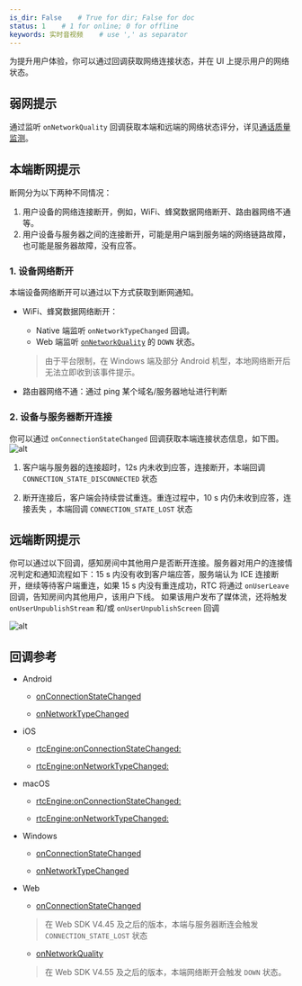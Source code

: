 ```yaml
---
is_dir: False    # True for dir; False for doc
status: 1    # 1 for online; 0 for offline
keywords: 实时音视频    # use ',' as separator
---
```


为提升用户体验，你可以通过回调获取网络连接状态，并在 UI 上提示用户的网络状态。

## 弱网提示

通过监听 `onNetworkQuality` 回调获取本端和远端的网络状态评分，详见[通话质量监测](https://www.volcengine.com/docs/6348/106866)。

## 本端断网提示

断网分为以下两种不同情况：

1. 用户设备的网络连接断开，例如，WiFi、蜂窝数据网络断开、路由器网络不通等。
2. 用户设备与服务器之间的连接断开，可能是用户端到服务端的网络链路故障，也可能是服务器故障，没有应答。
	

### 1. 设备网络断开

本端设备网络断开可以通过以下方式获取到断网通知。

- WiFi、蜂窝数据网络断开：
	- Native 端监听 `onNetworkTypeChanged` 回调。
	- Web 端监听 [`onNetworkQuality`](Web-event#engineevents-onnetworkquality) 的 `DOWN` 状态。
	> 由于平台限制，在 Windows 端及部分 Android 机型，本地网络断开后无法立即收到该事件提示。

- 路由器网络不通：通过 ping 某个域名/服务器地址进行判断
	

### 2. 设备与服务器断开连接

你可以通过 `onConnectionStateChanged` 回调获取本端连接状态信息，如下图。
![alt](https://portal.volccdn.com/obj/volcfe/cloud-universal-doc/upload_649bf4d4e76b00571d8524097e02cd48.png)

1. 客户端与服务器的连接超时，12s 内未收到应答，连接断开，本端回调 `CONNECTION_STATE_DISCONNECTED` 状态

2. 断开连接后，客户端会持续尝试重连。重连过程中，10 s 内仍未收到应答，连接丢失 ，本端回调 `CONNECTION_STATE_LOST` 状态
	


## 远端断网提示

你可以通过以下回调，感知房间中其他用户是否断开连接。服务器对用户的连接情况判定和通知流程如下：15 s 内没有收到客户端应答，服务端认为 ICE 连接断开，继续等待客户端重连，如果 15 s 内没有重连成功，RTC 将通过 `onUserLeave` 回调，告知房间内其他用户，该用户下线。
如果该用户发布了媒体流，还将触发 `onUserUnpublishStream` 和/或 `onUserUnpublishScreen` 回调


![alt](https://portal.volccdn.com/obj/volcfe/cloud-universal-doc/upload_6686fbcdf3f755178e801140d8a4b496.png)

## 回调参考

- Android
	- [onConnectionStateChanged](Android-callback#onconnectionstatechanged)
		
	- [onNetworkTypeChanged](Android-callback#onnetworktypechanged)
		

- iOS
	- [rtcEngine:onConnectionStateChanged:](iOS-callback#ByteRTCVideoDelegate-rtcengine-onconnectionstatechanged)
		
	- [rtcEngine:onNetworkTypeChanged:](iOS-callback#ByteRTCVideoDelegate-rtcengine-onnetworktypechanged)
		

- macOS
	- [rtcEngine:onConnectionStateChanged:](macOS-callback#ByteRTCVideoDelegate-rtcengine-onconnectionstatechanged) 
		
	- [rtcEngine:onNetworkTypeChanged:](macOS-callback#ByteRTCVideoDelegate-rtcengine-onnetworktypechanged)
		

- Windows
	- [onConnectionStateChanged](Windows-callback#onconnectionstatechanged)
		
	- [onNetworkTypeChanged](Windows-callback#IRTCVideoEventHandler-onnetworktypechanged)

- Web
	- [onConnectionStateChanged](https://www.volcengine.com/docs/6348/Web-event#onconnectionstatechanged)
	> 在 Web SDK V4.45 及之后的版本，本端与服务器断连会触发 `CONNECTION_STATE_LOST` 状态
	- [onNetworkQuality](Web-event#engineevents-onnetworkquality)

	> 在 Web SDK V4.55 及之后的版本，本端网络断开会触发 `DOWN` 状态。
